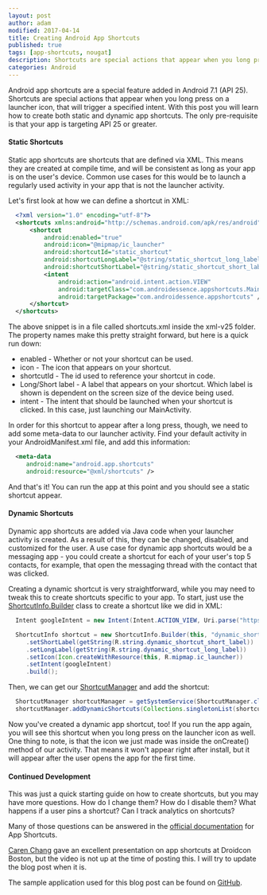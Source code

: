 ```yaml
---
layout: post
author: adam
modified: 2017-04-14
title: Creating Android App Shortcuts
published: true
tags: [app-shortcuts, nougat]
description: Shortcuts are special actions that appear when you long press on a launcher icon. This post teaches how to implement them.
categories: Android
---
```


Android app shortcuts are a special feature added in Android 7.1 (API 25). Shortcuts are special actions that appear when you long press on a launcher icon, that will trigger a specified intent. With this post you will learn how to create both static and dynamic app shortcuts. The only pre-requisite is that your app is targeting API 25 or greater.

#### Static Shortcuts

Static app shortcuts are shortcuts that are defined via XML. This means they are created at compile time, and will be consistent as long as your app is on the user's device. Common use cases for this would be to launch a regularly used activity in your app that is not the launcher activity.

<!--more-->

Let's first look at how we can define a shortcut in XML:

```xml
  <?xml version="1.0" encoding="utf-8"?>
  <shortcuts xmlns:android="http://schemas.android.com/apk/res/android">
      <shortcut
          android:enabled="true"
          android:icon="@mipmap/ic_launcher"
          android:shortcutId="static_shortcut"
          android:shortcutLongLabel="@string/static_shortcut_long_label"
          android:shortcutShortLabel="@string/static_shortcut_short_label">
          <intent
              android:action="android.intent.action.VIEW"
              android:targetClass="com.androidessence.appshortcuts.MainActivity"
              android:targetPackage="com.androidessence.appshortcuts" />
      </shortcut>
  </shortcuts>
```

The above snippet is in a file called shortcuts.xml inside the xml-v25 folder. The property names make this pretty straight forward, but here is a quick run down:

 - enabled - Whether or not your shortcut can be used.
 - icon - The icon that appears on your shortcut.
 - shortcutId - The id used to reference your shortcut in code.
 - Long/Short label - A label that appears on your shortcut. Which label is shown is dependent on the screen size of the device being used.
 - intent - The intent that should be launched when your shortcut is clicked. In this case, just launching our MainActivity.

In order for this shortcut to appear after a long press, though, we need to add some meta-data to our launcher activity. Find your default activity in your AndroidManifest.xml file, and add this information:

```xml
  <meta-data
     android:name="android.app.shortcuts"
     android:resource="@xml/shortcuts" />
```

And that's it! You can run the app at this point and you should see a static shortcut appear.

#### Dynamic Shortcuts

Dynamic app shortcuts are added via Java code when your launcher activity is created. As a result of this, they can be changed, disabled, and customized for the user. A use case for dynamic app shortcuts would be a messaging app - you could create a shortcut for each of your user's top 5 contacts, for example, that open the messaging thread with the contact that was clicked.

Creating a dynamic shortcut is very straightforward, while you may need to tweak this to create shortcuts specific to your app. To start, just use the [ShortcutInfo.Builder](https://developer.android.com/reference/android/content/pm/ShortcutInfo.html) class to create a shortcut like we did in XML:

```java
  Intent googleIntent = new Intent(Intent.ACTION_VIEW, Uri.parse("https://www.google.com"));

  ShortcutInfo shortcut = new ShortcutInfo.Builder(this, "dynamic_shortcut")
     .setShortLabel(getString(R.string.dynamic_shortcut_short_label))
     .setLongLabel(getString(R.string.dynamic_shortcut_long_label))
     .setIcon(Icon.createWithResource(this, R.mipmap.ic_launcher))
     .setIntent(googleIntent)
     .build();
```

Then, we can get our [ShortcutManager](https://developer.android.com/reference/android/content/pm/ShortcutManager.html) and add the shortcut:

```java
  ShortcutManager shortcutManager = getSystemService(ShortcutManager.class);
  shortcutManager.addDynamicShortcuts(Collections.singletonList(shortcut));
```

Now you've created a dynamic app shortcut, too! If you run the app again, you will see this shortcut when you long press on the launcher icon as well. One thing to note, is that the icon we just made was inside the onCreate() method of our activity. That means it won't appear right after install, but it will appear after the user opens the app for the first time.

#### Continued Development

This was just a quick starting guide on how to create shortcuts, but you may have more questions. How do I change them? How do I disable them? What happens if a user pins a shortcut? Can I track analytics on shortcuts?

Many of those questions can be answered in the [official documentation](https://developer.android.com/guide/topics/ui/shortcuts.html) for App Shortcuts.

[Caren Chang](https://twitter.com/calren24) gave an excellent presentation on app shortcuts at Droidcon Boston, but the video is not up at the time of posting this. I will try to update the blog post when it is.

The sample application used for this blog post can be found on [GitHub](https://github.com/androidessence/App-Shortcuts).
